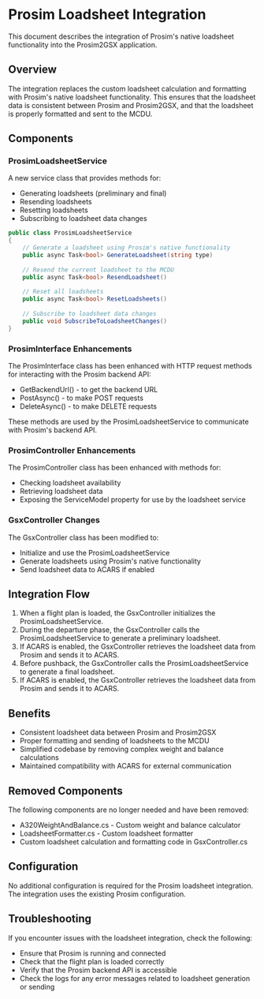 # Prosim Loadsheet Integration

This document describes the integration of Prosim's native loadsheet functionality into the Prosim2GSX application.

## Overview

The integration replaces the custom loadsheet calculation and formatting with Prosim's native loadsheet functionality. This ensures that the loadsheet data is consistent between Prosim and Prosim2GSX, and that the loadsheet is properly formatted and sent to the MCDU.

## Components

### ProsimLoadsheetService

A new service class that provides methods for:
- Generating loadsheets (preliminary and final)
- Resending loadsheets
- Resetting loadsheets
- Subscribing to loadsheet data changes

```csharp
public class ProsimLoadsheetService
{
    // Generate a loadsheet using Prosim's native functionality
    public async Task<bool> GenerateLoadsheet(string type)
    
    // Resend the current loadsheet to the MCDU
    public async Task<bool> ResendLoadsheet()
    
    // Reset all loadsheets
    public async Task<bool> ResetLoadsheets()
    
    // Subscribe to loadsheet data changes
    public void SubscribeToLoadsheetChanges()
}
```

### ProsimInterface Enhancements

The ProsimInterface class has been enhanced with HTTP request methods for interacting with the Prosim backend API:
- GetBackendUrl() - to get the backend URL
- PostAsync() - to make POST requests
- DeleteAsync() - to make DELETE requests

These methods are used by the ProsimLoadsheetService to communicate with Prosim's backend API.

### ProsimController Enhancements

The ProsimController class has been enhanced with methods for:
- Checking loadsheet availability
- Retrieving loadsheet data
- Exposing the ServiceModel property for use by the loadsheet service

### GsxController Changes

The GsxController class has been modified to:
- Initialize and use the ProsimLoadsheetService
- Generate loadsheets using Prosim's native functionality
- Send loadsheet data to ACARS if enabled

## Integration Flow

1. When a flight plan is loaded, the GsxController initializes the ProsimLoadsheetService.
2. During the departure phase, the GsxController calls the ProsimLoadsheetService to generate a preliminary loadsheet.
3. If ACARS is enabled, the GsxController retrieves the loadsheet data from Prosim and sends it to ACARS.
4. Before pushback, the GsxController calls the ProsimLoadsheetService to generate a final loadsheet.
5. If ACARS is enabled, the GsxController retrieves the loadsheet data from Prosim and sends it to ACARS.

## Benefits

- Consistent loadsheet data between Prosim and Prosim2GSX
- Proper formatting and sending of loadsheets to the MCDU
- Simplified codebase by removing complex weight and balance calculations
- Maintained compatibility with ACARS for external communication

## Removed Components

The following components are no longer needed and have been removed:
- A320WeightAndBalance.cs - Custom weight and balance calculator
- LoadsheetFormatter.cs - Custom loadsheet formatter
- Custom loadsheet calculation and formatting code in GsxController.cs

## Configuration

No additional configuration is required for the Prosim loadsheet integration. The integration uses the existing Prosim configuration.

## Troubleshooting

If you encounter issues with the loadsheet integration, check the following:
- Ensure that Prosim is running and connected
- Check that the flight plan is loaded correctly
- Verify that the Prosim backend API is accessible
- Check the logs for any error messages related to loadsheet generation or sending
